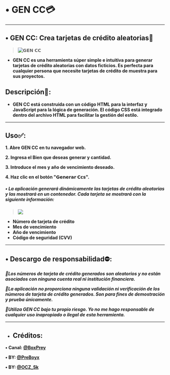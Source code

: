 # **• GEN CC💳**

------


## • **GEN CC: Crea tarjetas de crédito aleatorias🎯**
> ![𝗚𝗘𝗡 𝗖𝗖](https://telegra.ph/file/a100e511148c01af69854.jpg)
* **GEN CC es una herramienta súper simple e intuitiva para generar tarjetas de crédito aleatorias con datos ficticios.  Es perfecta para cualquier persona que necesite tarjetas de crédito de muestra para sus proyectos.**

## **Descripción📜:**

* **GEN CC está construida con un código HTML para la interfaz y JavaScript para la lógica de generación. El código CSS está integrado dentro del archivo HTML para facilitar la gestión del estilo.**

------
## **Uso✅:**

**1. Abre GEN CC en tu navegador web.**

**2. Ingresa el Bien que deseas generar y cantidad.**

**3. Introduce el mes y año de vencimiento deseado.**

**4. Haz clic en el botón "𝗚𝗲𝗻𝗲𝗿𝗮𝗿 𝗖𝗰𝘀".**

##### • **La aplicación generará dinámicamente las tarjetas de crédito aleatorias y las mostrará en un contenedor. Cada tarjeta se mostrará con la siguiente información:**
> ![](https://telegra.ph/file/e1e64d3fe6ac358fb21b0.jpg)

* **Número de tarjeta de crédito**
* **Mes de vencimiento**
* **Año de vencimiento**
* **Código de seguridad (CVV)**

------
## • **Descargo de responsabilidad⛔:**

_**💢Los números de tarjeta de crédito generados son aleatorios y no están asociados con ninguna cuenta real ni institución financiera.**_

_**💢La aplicación no proporciona ninguna validación ni verificación de los números de tarjeta de crédito generados. Son para fines de demostración y prueba únicamente.**_

_**💢Utiliza GEN CC bajo tu propio riesgo. Yo no me hago responsable de cualquier uso inapropiado o ilegal de esta herramienta.**_

------

* ## __Créditos:__


**• Canal: [@BoxPrey](https://t.me/BoxPrey)**

**• BY: [@PreBoyx](https://t.me/PreBoyx)**

**• BY: [@OCZ_Sk](https://t.me/OCZ_Sk)**

